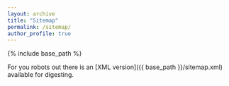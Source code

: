 ```yaml
---
layout: archive
title: "Sitemap"
permalink: /sitemap/
author_profile: true
---
```


{% include base_path %}

For you robots out there is an [XML version]({{ base_path }}/sitemap.xml) available for digesting.
